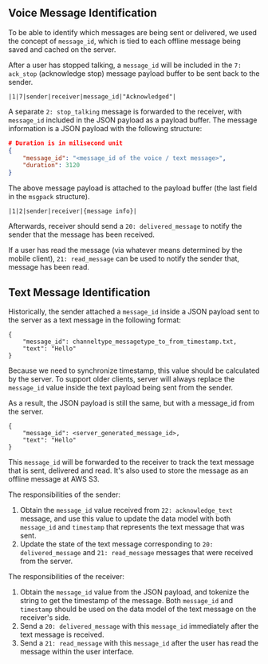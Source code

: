## Voice Message Identification

To be able to identify which messages are being sent or delivered, we used the concept of `message_id`, which is tied to each offline message being saved and cached on the server.

After a user has stopped talking, a `message_id` will be included in the `7: ack_stop` (acknowledge stop) message payload buffer to be sent back to the sender.

`|1|7|sender|receiver|message_id|"Acknowledged"|`

A separate `2: stop_talking` message is forwarded to the receiver, with `message_id` included in the JSON payload as a payload buffer. The message information is a JSON payload with the following structure:

```json
# Duration is in milisecond unit
{
    "message_id": "<message_id of the voice / text message>",
    "duration": 3120
}
```

The above message payload is attached to the payload buffer (the last field in the `msgpack` structure).

`|1|2|sender|receiver|{message info}|`

Afterwards, receiver should send a `20: delivered_message` to notify the sender that the message has been received.

If a user has read the message (via whatever means determined by the mobile client), `21: read_message` can be used to notify the sender that, message has been read.

## Text Message Identification

Historically, the sender attached a `message_id` inside a JSON payload sent to the server as a text message in the following format:

    {
        "message_id": channeltype_messagetype_to_from_timestamp.txt,
        "text": "Hello"
    }

Because we need to synchronize timestamp, this value should be calculated by the server. To support older clients, server will always replace the `message_id` value inside the text payload being sent from the sender.

As a result, the JSON payload is still the same, but with a message_id from the server.

    {
        "message_id": <server_generated_message_id>,
        "text": "Hello"
    }


This `message_id` will be forwarded to the receiver to track the text message that is sent, delivered and read. It's also used to store the message as an offline message at AWS S3.

The responsibilities of the sender:

1. Obtain the `message_id` value received from `22: acknowledge_text` message, and use this value to update the data model with both `message_id` and `timestamp` that represents the text message that was sent.
2. Update the state of the text message corresponding to `20: delivered_message` and `21: read_message` messages that were received from the server.

The responsibilities of the receiver:

1. Obtain the `message_id` value from the JSON payload, and tokenize the string to get the timestamp of the message. Both `message_id` and `timestamp` should be used on the data model of the text message on the receiver's side.
2. Send a `20: delivered_message` with this `message_id` immediately after the text message is received.
3. Send a `21: read_message` with this `message_id` after the user has read the message within the user interface.
